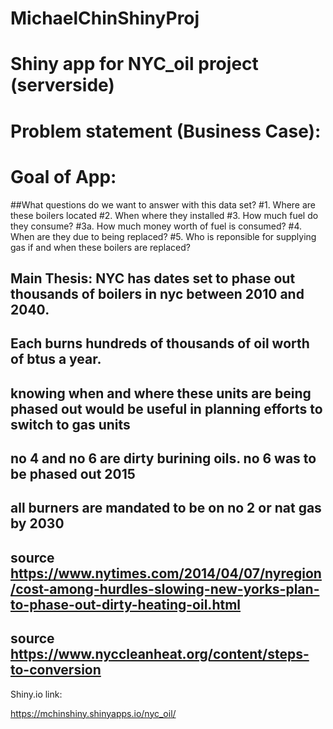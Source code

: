# MichaelChinShinyProj

# Shiny app for NYC_oil project (serverside)
# Problem statement (Business Case):
# Goal of App:

##What questions do we want to answer with this data set?
#1. Where are these boilers located
#2. When where they installed
#3. How much fuel do they consume?
#3a. How much money worth of fuel is consumed?
#4. When are they due to being replaced?
#5. Who is reponsible for supplying gas if and when these boilers are replaced?

## Main Thesis: NYC has dates set to phase out thousands of boilers in nyc between 2010 and 2040.
## Each burns hundreds of thousands of oil worth of btus a year. 
## knowing when and where these units are being phased out would be useful in planning efforts to switch to gas units 
## no 4 and no 6 are dirty burining oils. no 6 was to be phased out 2015
## all burners are mandated to be on no 2 or nat gas by 2030
## source https://www.nytimes.com/2014/04/07/nyregion/cost-among-hurdles-slowing-new-yorks-plan-to-phase-out-dirty-heating-oil.html
## source https://www.nyccleanheat.org/content/steps-to-conversion


Shiny.io link: 

 https://mchinshiny.shinyapps.io/nyc_oil/